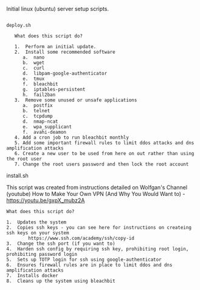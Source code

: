 Initial linux (ubuntu) server setup scripts.

~~~~~~~~~~~~~~~~~~~~~~~~~~~~~~~~~~~~~~~~~~~~~~~~~~~~~~~~~~~~~~~~~~~~~~~~~~~~~~~~~~~~~~~~~~~~~~~~~~~~~~~

deploy.sh

   What does this script do?

   1.  Perform an initial update.
   2.  Install some recommended software
      a.  nano
      b.  wget
      c.  curl
      d.  libpam-google-authenticator
      e.  tmux
      f.  bleachbit
      g.  iptables-persistent
      h.  fail2ban
   3.  Remove some unused or unsafe applications
      a.  postfix
      b.  telnet
      c.  tcpdump
      d.  nmap-ncat
      e.  wpa_supplicant
      f.  avahi-deamon
   4. Add a cron job to run bleachbit monthly
   5. Add some important firewall rules to limit ddos attacks and dns amplification attacks
   6. Create a new user to be used from here on out rather than using the root user
   7. Change the root users password and then lock the root account

~~~~~~~~~~~~~~~~~~~~~~~~~~~~~~~~~~~~~~~~~~~~~~~~~~~~~~~~~~~~~~~~~~~~~~~~~~~~~~~~~~~~~~~~~~~~~~~~~~~~~~~

install.sh

   This script was created from instructions detailed on Wolfgan's Channel (youtube)
   How to Make Your Own VPN (And Why You Would Want to) - https://youtu.be/gxpX_mubz2A
   

    What does this script do?
    
    1.  Updates the system
    2.  Copies ssh keys - you can see here for instructions on createing ssh keys on your system
            https://www.ssh.com/academy/ssh/copy-id
    3.  Change the ssh port (if you want to)
    4.  Harden ssh config by requiring ssh key, prohibiting root login, prohibiting password login
    5.  Sets up TOTP login for ssh using google-authenticator
    6.  Ensures firewall rules are in place to limit ddos and dns amplification attacks
    7.  Installs docker
    8.  Cleans up the system using bleachbit
    
~~~~~~~~~~~~~~~~~~~~~~~~~~~~~~~~~~~~~~~~~~~~~~~~~~~~~~~~~~~~~~~~~~~~~~~~~~~~~~~~~~~~~~~~~~~~~~~~~~~~~~~

